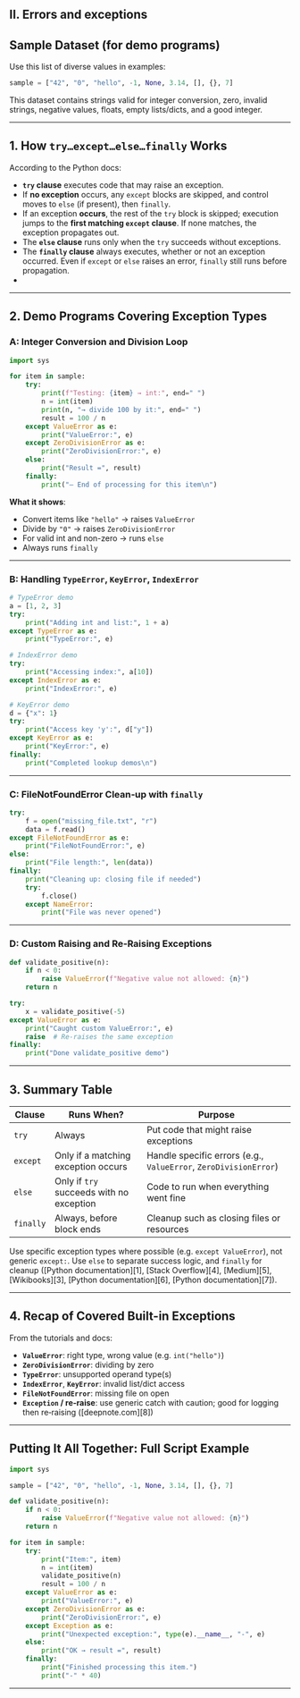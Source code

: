 ## II. Errors and exceptions

##  Sample Dataset (for demo programs)

Use this list of diverse values in examples:

```python
sample = ["42", "0", "hello", -1, None, 3.14, [], {}, 7]
```

This dataset contains strings valid for integer conversion, zero, invalid strings, negative values, floats, empty lists/dicts, and a good integer.

---

## 1. How `try…except…else…finally` Works

According to the Python docs:

* **`try` clause** executes code that may raise an exception.
* If **no exception** occurs, any `except` blocks are skipped, and control moves to `else` (if present), then `finally`.
* If an exception **occurs**, the rest of the `try` block is skipped; execution jumps to the **first matching `except` clause**. If none matches, the exception propagates out.
* The **`else` clause** runs only when the `try` succeeds without exceptions.
* The **`finally` clause** always executes, whether or not an exception occurred. Even if `except` or `else` raises an error, `finally` still runs before propagation.
* 
---

## 2. Demo Programs Covering Exception Types

###  A: Integer Conversion and Division Loop

```python
import sys

for item in sample:
    try:
        print(f"Testing: {item} → int:", end=" ")
        n = int(item)
        print(n, "→ divide 100 by it:", end=" ")
        result = 100 / n
    except ValueError as e:
        print("ValueError:", e)
    except ZeroDivisionError as e:
        print("ZeroDivisionError:", e)
    else:
        print("Result =", result)
    finally:
        print("— End of processing for this item\n")
```

**What it shows**:

* Convert items like `"hello"` → raises `ValueError`
* Divide by `"0"` → raises `ZeroDivisionError`
* For valid int and non-zero → runs `else`
* Always runs `finally`

---

###  B: Handling `TypeError`, `KeyError`, `IndexError`

```python
# TypeError demo
a = [1, 2, 3]
try:
    print("Adding int and list:", 1 + a)
except TypeError as e:
    print("TypeError:", e)

# IndexError demo
try:
    print("Accessing index:", a[10])
except IndexError as e:
    print("IndexError:", e)

# KeyError demo
d = {"x": 1}
try:
    print("Access key 'y':", d["y"])
except KeyError as e:
    print("KeyError:", e)
finally:
    print("Completed lookup demos\n")
```

---

### C: FileNotFoundError Clean‑up with `finally`

```python
try:
    f = open("missing_file.txt", "r")
    data = f.read()
except FileNotFoundError as e:
    print("FileNotFoundError:", e)
else:
    print("File length:", len(data))
finally:
    print("Cleaning up: closing file if needed")
    try:
        f.close()
    except NameError:
        print("File was never opened")
```

---

###  D: Custom Raising and Re‑Raising Exceptions

```python
def validate_positive(n):
    if n < 0:
        raise ValueError(f"Negative value not allowed: {n}")
    return n

try:
    x = validate_positive(-5)
except ValueError as e:
    print("Caught custom ValueError:", e)
    raise  # Re‑raises the same exception
finally:
    print("Done validate_positive demo")
```

---

## 3. Summary Table

| Clause    | Runs When?                               | Purpose                                                          |
| --------- | ---------------------------------------- | ---------------------------------------------------------------- |
| `try`     | Always                                   | Put code that might raise exceptions                             |
| `except`  | Only if a matching exception occurs      | Handle specific errors (e.g., `ValueError`, `ZeroDivisionError`) |
| `else`    | Only if `try` succeeds with no exception | Code to run when everything went fine                            |
| `finally` | Always, before block ends                | Cleanup such as closing files or resources                       |

Use specific exception types where possible (e.g. `except ValueError`), not generic `except:`. Use `else` to separate success logic, and `finally` for cleanup ([Python documentation][1], [Stack Overflow][4], [Medium][5], [Wikibooks][3], [Python documentation][6], [Python documentation][7]).

---

## 4. Recap of Covered Built-in Exceptions

From the tutorials and docs:

* **`ValueError`**: right type, wrong value (e.g. `int("hello")`)
* **`ZeroDivisionError`**: dividing by zero
* **`TypeError`**: unsupported operand type(s)
* **`IndexError`**, **`KeyError`**: invalid list/dict access
* **`FileNotFoundError`**: missing file on open
* **`Exception` / re‑raise**: use generic catch with caution; good for logging then re‑raising ([deepnote.com][8])

---

##  Putting It All Together: Full Script Example

```python
import sys

sample = ["42", "0", "hello", -1, None, 3.14, [], {}, 7]

def validate_positive(n):
    if n < 0:
        raise ValueError(f"Negative value not allowed: {n}")
    return n

for item in sample:
    try:
        print("Item:", item)
        n = int(item)
        validate_positive(n)
        result = 100 / n
    except ValueError as e:
        print("ValueError:", e)
    except ZeroDivisionError as e:
        print("ZeroDivisionError:", e)
    except Exception as e:
        print("Unexpected exception:", type(e).__name__, "-", e)
    else:
        print("OK → result =", result)
    finally:
        print("Finished processing this item.")
        print("-" * 40)
```

---

